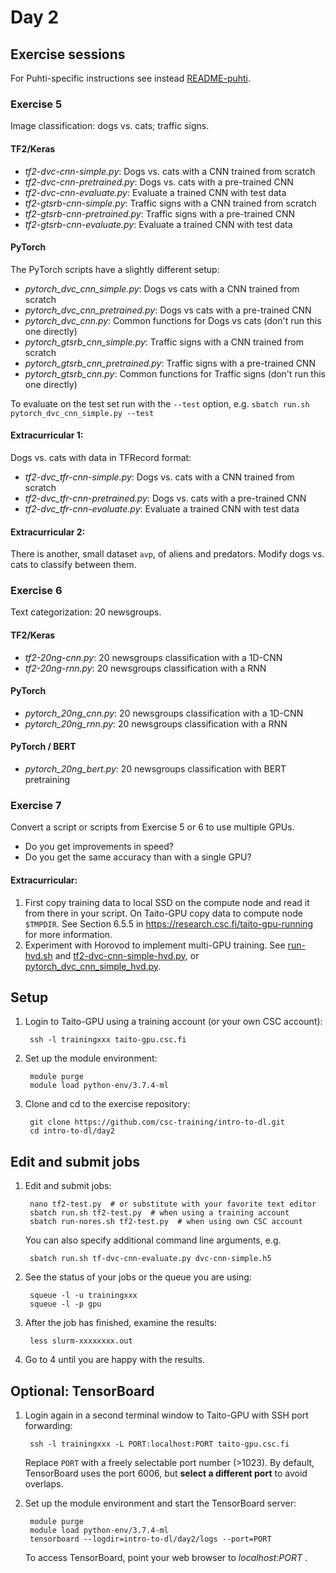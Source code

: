 # Day 2

## Exercise sessions

For Puhti-specific instructions see instead [README-puhti](README-puhti.md).

### Exercise 5

Image classification: dogs vs. cats; traffic signs.

#### TF2/Keras

* *tf2-dvc-cnn-simple.py*: Dogs vs. cats with a CNN trained from scratch
* *tf2-dvc-cnn-pretrained.py*: Dogs vs. cats with a pre-trained CNN
* *tf2-dvc-cnn-evaluate.py*: Evaluate a trained CNN with test data
* *tf2-gtsrb-cnn-simple.py*: Traffic signs with a CNN trained from scratch
* *tf2-gtsrb-cnn-pretrained.py*: Traffic signs with a pre-trained CNN
* *tf2-gtsrb-cnn-evaluate.py*: Evaluate a trained CNN with test data

#### PyTorch

The PyTorch scripts have a slightly different setup:

* *pytorch_dvc_cnn_simple.py*: Dogs vs cats with a CNN trained from scratch
* *pytorch_dvc_cnn_pretrained.py*: Dogs vs cats with a pre-trained CNN
* *pytorch_dvc_cnn.py*: Common functions for Dogs vs cats (don't run this one directly)
* *pytorch_gtsrb_cnn_simple.py*: Traffic signs with a CNN trained from scratch
* *pytorch_gtsrb_cnn_pretrained.py*: Traffic signs with a pre-trained CNN
* *pytorch_gtsrb_cnn.py*:  Common functions for Traffic signs (don't run this one directly)

To evaluate on the test set run with the `--test` option, e.g. `sbatch run.sh pytorch_dvc_cnn_simple.py --test` 

#### Extracurricular 1:

Dogs vs. cats with data in TFRecord format: 

* *tf2-dvc_tfr-cnn-simple.py*: Dogs vs. cats with a CNN trained from scratch
* *tf2-dvc_tfr-cnn-pretrained.py*: Dogs vs. cats with a pre-trained CNN
* *tf2-dvc_tfr-cnn-evaluate.py*: Evaluate a trained CNN with test data

#### Extracurricular 2:

There is another, small dataset `avp`, of aliens and predators. Modify dogs vs. cats to classify between them.  

### Exercise 6

Text categorization: 20 newsgroups.

#### TF2/Keras

* *tf2-20ng-cnn.py*: 20 newsgroups classification with a 1D-CNN
* *tf2-20ng-rnn.py*: 20 newsgroups classification with a RNN

#### PyTorch

* *pytorch_20ng_cnn.py*: 20 newsgroups classification with a 1D-CNN
* *pytorch_20ng_rnn.py*: 20 newsgroups classification with a RNN

#### PyTorch / BERT

* *pytorch_20ng_bert.py*: 20 newsgroups classification with BERT pretraining

### Exercise 7

Convert a script or scripts from Exercise 5 or 6 to use multiple GPUs.

* Do you get improvements in speed?
* Do you get the same accuracy than with a single GPU?

#### Extracurricular:

1. First copy training data to local SSD on the compute node and read it from there
   in your script.  On Taito-GPU copy data to compute node `$TMPDIR`. See Section 6.5.5 in https://research.csc.fi/taito-gpu-running for more information.
2. Experiment with Horovod to implement multi-GPU training. See [run-hvd.sh](run-hvd.sh) and [tf2-dvc-cnn-simple-hvd.py](tf2-dvc-cnn-simple-hvd.py), or 
[pytorch_dvc_cnn_simple_hvd.py](pytorch_dvc_cnn_simple_hvd.py).

## Setup

1. Login to Taito-GPU using a training account (or your own CSC account):

        ssh -l trainingxxx taito-gpu.csc.fi
        
2. Set up the module environment:

        module purge
        module load python-env/3.7.4-ml
    
3. Clone and cd to the exercise repository:

        git clone https://github.com/csc-training/intro-to-dl.git
        cd intro-to-dl/day2

## Edit and submit jobs

1. Edit and submit jobs:

        nano tf2-test.py  # or substitute with your favorite text editor
        sbatch run.sh tf2-test.py  # when using a training account
        sbatch run-nores.sh tf2-test.py  # when using own CSC account

   You can also specify additional command line arguments, e.g.

        sbatch run.sh tf-dvc-cnn-evaluate.py dvc-cnn-simple.h5      

2. See the status of your jobs or the queue you are using:

        squeue -l -u trainingxxx
        squeue -l -p gpu

3. After the job has finished, examine the results:

        less slurm-xxxxxxxx.out

7. Go to 4 until you are happy with the results.

## Optional: TensorBoard

1. Login again in a second terminal window to Taito-GPU with SSH port forwarding:

        ssh -l trainingxxx -L PORT:localhost:PORT taito-gpu.csc.fi
        
   Replace `PORT` with a freely selectable port number (>1023). By default, TensorBoard uses the port 6006, but **select a different port** to avoid overlaps. 

2. Set up the module environment and start the TensorBoard server:

        module purge
        module load python-env/3.7.4-ml
        tensorboard --logdir=intro-to-dl/day2/logs --port=PORT

    To access TensorBoard, point your web browser to *localhost:PORT* .
